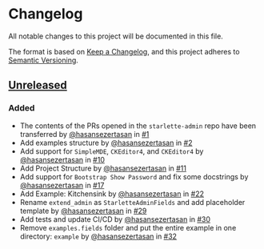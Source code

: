 # Changelog

All notable changes to this project will be documented in this file.

The format is based on [Keep a Changelog], and this project adheres to [Semantic Versioning].

## [Unreleased]

### Added

* The contents of the PRs opened in the `starlette-admin` repo have been transferred by [@hasansezertasan](https://github.com/hasansezertasan) in [#1](https://github.com/hasansezertasan/starlette-admin-fields/pull/1)
* Add examples structure by [@hasansezertasan](https://github.com/hasansezertasan) in [#2](https://github.com/hasansezertasan/starlette-admin-fields/pull/2)
* Add support for `SimpleMDE`, `CKEditor4`, and `CKEditor4` by [@hasansezertasan](https://github.com/hasansezertasan) in [#10](https://github.com/hasansezertasan/starlette-admin-fields/pull/10)
* Add Project Structure by [@hasansezertasan](https://github.com/hasansezertasan) in [#11](https://github.com/hasansezertasan/starlette-admin-fields/pull/11)
* Add support for `Bootstrap Show Password` and fix some docstrings by [@hasansezertasan](https://github.com/hasansezertasan) in [#17](https://github.com/hasansezertasan/starlette-admin-fields/pull/17)
* Add Example: Kitchensink by [@hasansezertasan](https://github.com/hasansezertasan) in [#22](https://github.com/hasansezertasan/starlette-admin-fields/pull/22)
* Rename `extend_admin` as `StarletteAdminFields` and add placeholder template by [@hasansezertasan](https://github.com/hasansezertasan) in [#29](https://github.com/hasansezertasan/starlette-admin-fields/pull/29)
* Add tests and update CI/CD by [@hasansezertasan](https://github.com/hasansezertasan) in [#30](https://github.com/hasansezertasan/starlette-admin-fields/pull/30)
* Remove `examples.fields` folder and put the entire example in one directory: `example` by [@hasansezertasan](https://github.com/hasansezertasan) in [#32](https://github.com/hasansezertasan/starlette-admin-fields/pull/32)

<!-- Links -->
[keep a changelog]: https://keepachangelog.com/en/1.1.0/
[semantic versioning]: https://semver.org

<!-- Versions -->
[unreleased]: https://github.com/hasansezertasan/starlette-admin-fields/compare/0.1.0...HEAD
[0.1.0]: https://github.com/uykusuzdev/starlette-admin-fields/releases/tag/0.1.0
